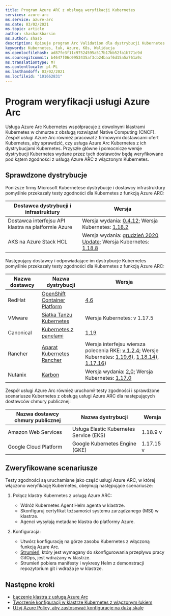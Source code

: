 ```yaml
---
title: Program Azure ARC z obsługą weryfikacji Kubernetes
services: azure-arc
ms.service: azure-arc
ms.date: 03/02/2021
ms.topic: article
author: shashankbarsin
ms.author: shasb
description: Opisuje program Arc Validation dla dystrybucji Kubernetes
keywords: Kubernetes, łuk, Azure, K8s, Walidacja
ms.openlocfilehash: ad87fe3f11c97524595a517b17bb52fa1b771c9d
ms.sourcegitcommit: b4647f06c0953435af3cb24baaf6d15a5a761a9c
ms.translationtype: MT
ms.contentlocale: pl-PL
ms.lasthandoff: 03/02/2021
ms.locfileid: "101662831"
---
```

# <a name="azure-arc-validation-program"></a>Program weryfikacji usługi Azure Arc

Usługa Azure Arc Kubernetes współpracuje z dowolnymi klastrami Kubernetes w chmurze z obsługą rozwiązań Native Computing (CNCF). Zespół usługi Azure Arc również pracował z firmowymi dostawcami ofert Kubernetes, aby sprawdzić, czy usługa Azure Arc Kubernetes z ich dystrybucjami Kubernetes. Przyszłe główne i pomocnicze wersje dystrybucji Kubernetes wydane przez tych dostawców będą weryfikowane pod kątem zgodności z usługą Azure ARC z włączonym Kubernetes.

## <a name="validated-distributions"></a>Sprawdzone dystrybucje

Poniższe firmy Microsoft Kubernetese dystrybucje i dostawcy infrastruktury pomyślnie przekazały testy zgodności dla Kubernetes z funkcją Azure ARC:

| Dostawca dystrybucji i infrastruktury | Wersja |
| ---------------------------------------- | ------- |
| Dostawca interfejsu API klastra na platformie Azure            | Wersja wydania: [0.4.12](https://github.com/kubernetes-sigs/cluster-api-provider-azure/releases/tag/v0.4.12); Wersja Kubernetes: [1.18.2](https://github.com/kubernetes/kubernetes/releases/tag/v1.18.2) |
| AKS na Azure Stack HCL                   | Wersja wydania: [grudzień 2020 Update](https://github.com/Azure/aks-hci/releases/tag/AKS-HCI-2012); Wersja Kubernetes: [1.18.8](https://github.com/kubernetes/kubernetes/releases/tag/v1.18.8) |

Następujący dostawcy i odpowiadające im dystrybucje Kubernetes pomyślnie przekazały testy zgodności dla Kubernetes z funkcją Azure ARC:

| Nazwa dostawcy | Nazwa dystrybucji | Wersja |
| ------------ | ----------------- | ------- |
| RedHat       | [OpenShift Container Platform](https://www.openshift.com/products/container-platform) | [4,6](https://docs.openshift.com/container-platform/4.6/release_notes/ocp-4-6-release-notes.html) |
| VMware       | [Siatka Tanzu Kubernetes](https://tanzu.vmware.com/kubernetes-grid) | Wersja Kubernetes: v 1.17.5 |
| Canonical    | [Kubernetes z panelami](https://ubuntu.com/kubernetes) | [1,19](https://ubuntu.com/kubernetes/docs/1.19/components) |
| Rancher      | [Aparat Kubernetes Rancher](https://rancher.com/products/rke/) | Wersja interfejsu wiersza polecenia RKE: [v 1.2.4](https://github.com/rancher/rke/releases/tag/v1.2.4); Wersje Kubernetes: [1.19.6](https://github.com/kubernetes/kubernetes/releases/tag/v1.19.6)), [1.18.14](https://github.com/kubernetes/kubernetes/releases/tag/v1.18.14)), [1.17.16](https://github.com/kubernetes/kubernetes/releases/tag/v1.17.16))  |
| Nutanix      | [Karbon](https://www.nutanix.com/products/karbon)    | Wersja wydania: [2,0](https://www.nutanix.com/blog/introducing-nutanix-karbon-2-kubernetes-simplicity-upgraded); Wersja Kubernetes: [1.17.0](https://github.com/kubernetes/kubernetes/releases/tag/v1.17.0) |

Zespół usługi Azure Arc również uruchomił testy zgodności i sprawdzone scenariusze Kubernetes z obsługą usługi Azure ARC dla następujących dostawców chmury publicznej:

| Nazwa dostawcy chmury publicznej | Nazwa dystrybucji | Wersja |
| -------------------------- | ----------------- | ------- |
| Amazon Web Services        | Usługa Elastic Kubernetes Service (EKS) | 1.18.9 v  |
| Google Cloud Platform      | Google Kubernetes Engine (GKE) | 1.17.15 v |

## <a name="scenarios-validated"></a>Zweryfikowane scenariusze

Testy zgodności są uruchamiane jako część usługi Azure ARC, w której włączono weryfikację Kubernetes, obejmują następujące scenariusze:

1. Połącz klastry Kubernetes z usługą Azure ARC: 
    * Wdróż Kubernetes Agent Helm agenta w klastrze.
    * Skonfiguruj certyfikat tożsamości systemu zarządzanego (MSI) w klastrze.
    * Agenci wysyłają metadane klastra do platformy Azure.

2. Konfiguracja: 
    * Utwórz konfigurację na górze zasobu Kubernetes z włączoną funkcją Azure Arc.
    * [Strumień](https://docs.fluxcd.io/), który jest wymagany do skonfigurowania przepływu pracy GitOps, jest wdrażany w klastrze.
    * Strumień pobiera manifesty i wykresy Helm z demonstracji repozytorium git i wdraża je w klastrze.

## <a name="next-steps"></a>Następne kroki

* [Łączenie klastra z usługą Azure Arc](./connect-cluster.md)
* [Tworzenie konfiguracji w klastrze Kubernetes z włączonym łukiem](./use-gitops-connected-cluster.md)
* [Użyj Azure Policy, aby zastosować konfiguracje na dużą skalę](./use-azure-policy.md)

